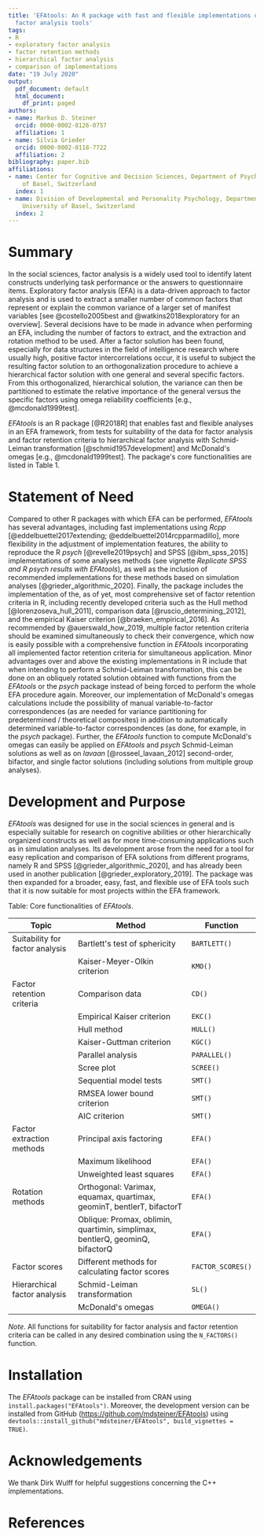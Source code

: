 ```yaml
---
title: 'EFAtools: An R package with fast and flexible implementations of exploratory
  factor analysis tools'
tags:
- R
- exploratory factor analysis
- factor retention methods
- hierarchical factor analysis
- comparison of implementations
date: "19 July 2020"
output:
  pdf_document: default
  html_document:
    df_print: paged
authors:
- name: Markus D. Steiner
  orcid: 0000-0002-8126-0757
  affiliation: 1
- name: Silvia Grieder
  orcid: 0000-0002-0118-7722
  affiliation: 2
bibliography: paper.bib
affiliations:
- name: Center for Cognitive and Decision Sciences, Department of Psychology, University
    of Basel, Switzerland
  index: 1
- name: Division of Developmental and Personality Psychology, Department of Psychology,
    University of Basel, Switzerland
  index: 2
---
```


# Summary

In the social sciences, factor analysis is a widely used tool to identify latent constructs underlying task performance or the answers to questionnaire items. Exploratory factor analysis (EFA) is a data-driven approach to factor analysis and is used to extract a smaller number of common factors that represent or explain the common variance of a larger set of manifest variables [see @costello2005best and @watkins2018exploratory for an overview]. Several decisions have to be made in advance when performing an EFA, including the number of factors to extract, and the extraction and rotation method to be used. After a factor solution has been found, especially for data structures in the field of intelligence research where usually high, positive factor intercorrelations occur, it is useful to subject the resulting factor solution to an orthogonalization procedure to achieve a hierarchical factor solution with one general and several specific factors. From this orthogonalized, hierarchical solution, the variance can then be partitioned to estimate the relative importance of the general versus the specific factors using omega reliability coefficients [e.g., @mcdonald1999test].

*EFAtools* is an R package [@R2018R] that enables fast and flexible analyses in an EFA framework, from tests for suitability of the data for factor analysis and factor retention criteria to hierarchical factor analysis with Schmid-Leiman transformation [@schmid1957development] and McDonald's omegas [e.g., @mcdonald1999test]. The package's core functionalities are listed in Table 1. 

# Statement of Need

Compared to other R packages with which EFA can be performed, *EFAtools* has several advantages, including fast implementations using *Rcpp* [@eddelbuettel2017extending; @eddelbuettel2014rcpparmadillo], more flexibility in the adjustment of implementation features, the ability to reproduce the R *psych* [@revelle2019psych] and SPSS [@ibm_spss_2015] implementations of some analyses methods (see vignette *Replicate SPSS and R psych results with EFAtools*), as well as the inclusion of recommended implementations for these methods based on simulation analyses [@grieder_algorithmic_2020]. Finally, the package includes the implementation of the, as of yet, most comprehensive set of factor retention criteria in R, including recently developed criteria such as the Hull method [@lorenzoseva_hull_2011], comparison data [@ruscio_determining_2012], and the empirical Kaiser criterion [@braeken_empirical_2016]. As recommended by @auerswald_how_2019, multiple factor retention criteria should be examined simultaneously to check their convergence, which now is easily possible with a comprehensive function in *EFAtools* incorporating all implemented factor retention criteria for simultaneous application. Minor advantages over and above the existing implementations in R include that when intending to perform a Schmid-Leiman transformation, this can be done on an obliquely rotated solution obtained with functions from the *EFAtools* or the *psych* package instead of being forced to perform the whole EFA procedure again. Moreover, our implementation of McDonald's omegas calculations include the possibility of manual variable-to-factor correspondences (as are needed for variance partitioning for predetermined / theoretical composites) in addition to automatically determined variable-to-factor correspondences (as done, for example, in the *psych* package). Further, the *EFAtools* function to compute McDonald's omegas can easily be applied on *EFAtools* and *psych* Schmid-Leiman solutions as well as on *lavaan* [@rosseel_lavaan_2012] second-order, bifactor, and single factor solutions (including solutions from multiple group analyses).

# Development and Purpose

*EFAtools* was designed for use in the social sciences in general and is especially suitable for research on cognitive abilities or other hierarchically organized constructs as well as for more time-consuming applications such as in simulation analyses. Its development arose from the need for a tool for easy replication and comparison of EFA solutions from different programs, namely R and SPSS [@grieder_algorithmic_2020], and has already been used in another publication [@grieder_exploratory_2019]. The package was then expanded for a broader, easy, fast, and flexible use of EFA tools such that it is now suitable for most projects within the EFA framework.


Table: Core functionalities of *EFAtools*.

| Topic                | Method                     | Function   
|----------------------|----------------------------|---------------|
|Suitability for factor analysis | Bartlett's test of sphericity | `BARTLETT()` |
|                                | Kaiser-Meyer-Olkin criterion | `KMO()` |
|Factor retention criteria | Comparison data                    | `CD()` |
|                          | Empirical Kaiser criterion         | `EKC()` |
|                          | Hull method                        | `HULL()` |
|                          | Kaiser-Guttman criterion           | `KGC()` |
|                          | Parallel analysis                  | `PARALLEL()` |
|                          | Scree plot                         | `SCREE()` |
|                          | Sequential model tests             | `SMT()` |
|                          | RMSEA lower bound criterion        | `SMT()` |
|                          | AIC criterion                      | `SMT()` |
|Factor extraction methods | Principal axis factoring           | `EFA()` |
|                          | Maximum likelihood                 | `EFA()` |
|                          | Unweighted least squares           | `EFA()` |
|Rotation methods | Orthogonal: Varimax, equamax, quartimax, geominT, bentlerT, bifactorT | `EFA()` |
|                 | Oblique: Promax, oblimin, quartimin, simplimax, bentlerQ, geominQ, bifactorQ | `EFA()` |
|Factor scores             | Different methods for calculating factor scores           | `FACTOR_SCORES()` |
|Hierarchical factor analysis | Schmid-Leiman transformation   | `SL()` |
|                          | McDonald's omegas                 | `OMEGA()` |
*Note*. All functions for suitability for factor analysis and factor retention criteria can be called in any desired combination using the `N_FACTORS()` function.


# Installation

The *EFAtools* package can be installed from CRAN using `install.packages("EFAtools")`. Moreover, the development version can be installed from GitHub (https://github.com/mdsteiner/EFAtools) using `devtools::install_github("mdsteiner/EFAtools", build_vignettes = TRUE)`.

# Acknowledgements

We thank Dirk Wulff for helpful suggestions concerning the C++ implementations.

# References
